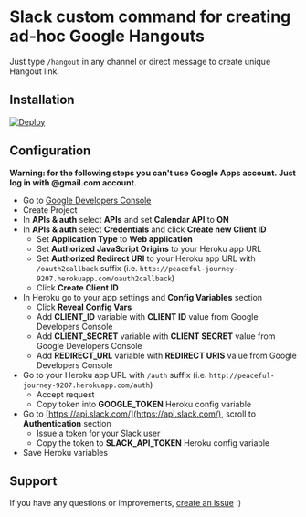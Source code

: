 # Slack custom command for creating ad-hoc Google Hangouts

Just type `/hangout` in any channel or direct message to create unique Hangout link.

## Installation

[![Deploy](https://www.herokucdn.com/deploy/button.png)](https://heroku.com/deploy?template=https://github.com/suda/slack-hangout)

## Configuration

**Warning: for the following steps you can't use Google Apps account.
Just log in with @gmail.com account.**

* Go to [Google Developers Console](https://console.developers.google.com)
* Create Project
* In **APIs & auth** select **APIs** and set **Calendar API** to **ON**
* In **APIs & auth** select **Credentials** and click **Create new Client ID**
  * Set **Application Type** to **Web application**
  * Set **Authorized JavaScript Origins** to your Heroku app URL
  * Set **Authorized Redirect URI** to your Heroku app URL with `/oauth2callback` suffix (i.e. `http://peaceful-journey-9207.herokuapp.com/oauth2callback`)
  * Click **Create Client ID**
* In Heroku go to your app settings and **Config Variables** section
  * Click **Reveal Config Vars**
  * Add **CLIENT_ID** variable with **CLIENT ID** value from Google Developers Console
  * Add **CLIENT_SECRET** variable with **CLIENT SECRET** value from Google Developers Console
  * Add **REDIRECT_URL** variable with **REDIRECT URIS** value from Google Developers Console
* Go to your Heroku app URL with `/auth` suffix (i.e. `http://peaceful-journey-9207.herokuapp.com/auth`)
  * Accept request
  * Copy token into **GOOGLE_TOKEN** Heroku config variable
* Go to [https://api.slack.com/](https://api.slack.com/), scroll to **Authentication** section
  * Issue a token for your Slack user
  * Copy the token to **SLACK_API_TOKEN** Heroku config variable
* Save Heroku variables

## Support

If you have any questions or improvements, [create an issue](https://github.com/suda/slack-hangout/issues/new) :)
